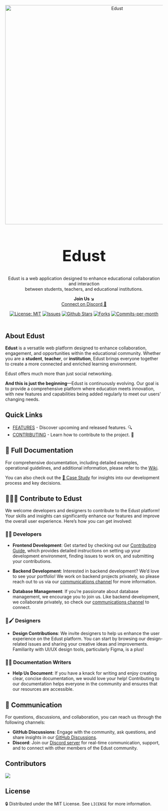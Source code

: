 <p align="center"><img width="700" src="https://res.cloudinary.com/dbaa3pxau/image/upload/v1728625005/edust-cover_l3xkow.svg" alt="Edust"></p>

<h1 align="center" style="font-size: 50px; font-weight: bold">Edust</h1>
<p align="center">Edust is a web application designed to enhance educational collaboration and interaction<br/>between students, teachers, and educational institutions.</p>

<p align="center">
    <strong>Join Us ↘</strong><br/>
    <a href="https://discord.gg/vnhqmn9mdj">Connect on Discord 🤝</a>
</p>

<p align="center">
    <a href="#"><img src="https://img.shields.io/badge/License-MIT-yellow.svg" alt="License: MIT"></a>
    <a href="#"><img src="https://img.shields.io/github/issues/edust-org/edust" alt="Issues"></a>
   <a href="#"><img src="https://img.shields.io/github/stars/edust-org/edust" alt="Github Stars"></a>
   <a href="#"><img src="https://img.shields.io/github/forks/edust-org/edust" alt="Forks"></a>
   <a href="#"><img src="https://img.shields.io/github/commit-activity/m/edust-org/edust" alt="Commits-per-month"></a>
</p>

<h2 style="margin-top: 50px">About Edust</h2>

**Edust** is a versatile web platform designed to enhance collaboration, engagement, and opportunities within the educational community. Whether you are a **student**, **teacher**, or **institution**, Edust brings everyone together to create a more connected and enriched learning environment.

Edust offers much more than just social networking.

**And this is just the beginning**—Edust is continuously evolving. Our goal is to provide a comprehensive platform where education meets innovation, with new features and capabilities being added regularly to meet our users' changing needs.

## Quick Links

- [FEATURES](https://github.com/edust-org/edust/wiki/Features) - Discover upcoming and released features. 🔍
- [CONTRIBUTING](https://github.com/edust-org/edust/wiki/Contribution) - Learn how to contribute to the project. 🙌

## 📖 Full Documentation

For comprehensive documentation, including detailed examples, operational guidelines, and additional information, please refer to the [Wiki](https://github.com/edust-org/edust/wiki).

You can also check out the [ 📝 Case Study](docs/case-study/index.md) for insights into our development process and key decisions.

## 🙋🏻‍♂️ Contribute to Edust

We welcome developers and designers to contribute to the Edust platform! Your skills and insights can significantly enhance our features and improve the overall user experience. Here’s how you can get involved:

### 👨‍💻 Developers

- **Frontend Development**: Get started by checking out our [Contributing Guide](https://github.com/edust-org/edust/wiki/Contribution), which provides detailed instructions on setting up your development environment, finding issues to work on, and submitting your contributions.

- **Backend Development**: Interested in backend development? We’d love to see your portfolio! We work on backend projects privately, so please reach out to us via our [communications channel](https://discord.gg/vnhqmn9mdj) for more information.

- **Database Management**: If you’re passionate about database management, we encourage you to join us. Like backend development, we collaborate privately, so check our [communications channel](https://discord.gg/vnhqmn9mdj) to connect.

### 🎨🖌️ Designers

- **Design Contributions**: We invite designers to help us enhance the user experience on the Edust platform. You can start by browsing our design-related issues and sharing your creative ideas and improvements. Familiarity with UI/UX design tools, particularly Figma, is a plus!

### ✍🏻 Documentation Writers

- **Help Us Document**: If you have a knack for writing and enjoy creating clear, concise documentation, we would love your help! Contributing to our documentation helps everyone in the community and ensures that our resources are accessible.

## 💬 Communication

For questions, discussions, and collaboration, you can reach us through the following channels:

- **GitHub Discussions**: Engage with the community, ask questions, and share insights in our [GitHub Discussions](https://github.com/edust-org/edust/discussions).
- **Discord**: Join our [Discord server](https://discord.gg/vnhqmn9mdj) for real-time communication, support, and to connect with other members of the Edust community.

## Contributors

<a href="https://github.com/edust-org/edust/graphs/contributors">
  <img src="https://contrib.rocks/image?repo=edust-org/edust" />
</a>

## License

🔒 Distributed under the MIT License. See `LICENSE` for more information.
